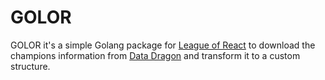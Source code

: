 # GOLOR

GOLOR it's a simple Golang package for [League of React](https://github.com/kristiandrex/league-of-react) to download the champions information from [Data Dragon](https://developer.riotgames.com/docs/lol#data-dragon) and transform it to a custom structure.
